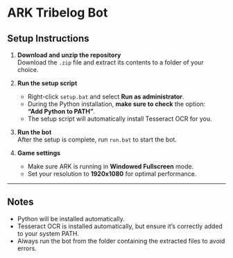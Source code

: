 # ARK Tribelog Bot

## Setup Instructions

1. **Download and unzip the repository**  
   Download the `.zip` file and extract its contents to a folder of your choice.

2. **Run the setup script**  
   - Right-click `setup.bat` and select **Run as administrator**.  
   - During the Python installation, **make sure to check** the option:  
     **“Add Python to PATH”**.  
   - The setup script will automatically install Tesseract OCR for you.

3. **Run the bot**  
   After the setup is complete, run `run.bat` to start the bot.

4. **Game settings**  
   - Make sure ARK is running in **Windowed Fullscreen** mode.  
   - Set your resolution to **1920x1080** for optimal performance.

---

## Notes

- Python will be installed automatically.  
- Tesseract OCR is installed automatically, but ensure it’s correctly added to your system PATH.  
- Always run the bot from the folder containing the extracted files to avoid errors.